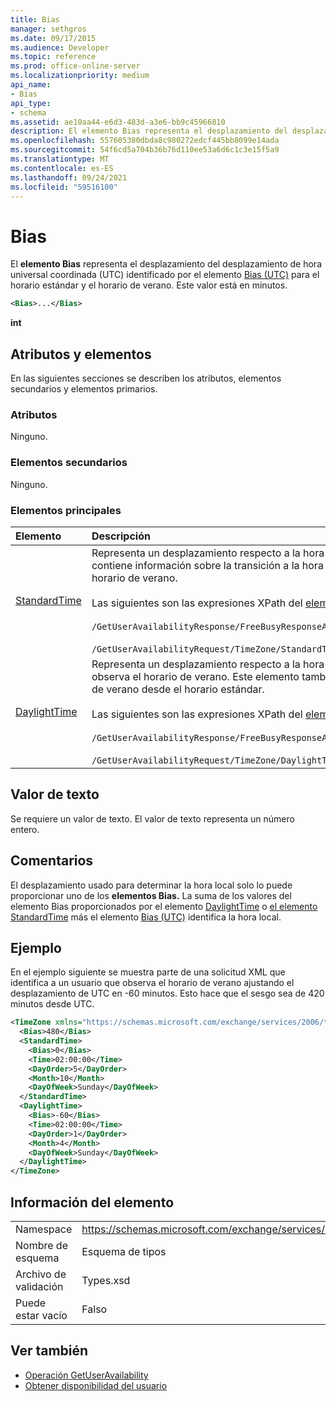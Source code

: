 ```yaml
---
title: Bias
manager: sethgros
ms.date: 09/17/2015
ms.audience: Developer
ms.topic: reference
ms.prod: office-online-server
ms.localizationpriority: medium
api_name:
- Bias
api_type:
- schema
ms.assetid: ae10aa44-e6d3-483d-a3e6-bb9c45966810
description: El elemento Bias representa el desplazamiento del desplazamiento de hora universal coordinada (UTC) identificado por el elemento Bias (UTC) para el horario estándar y el horario de verano. Este valor está en minutos.
ms.openlocfilehash: 557605380dbda8c980272edcf445bb8099e14ada
ms.sourcegitcommit: 54f6cd5a704b36b76d110ee53a6d6c1c3e15f5a9
ms.translationtype: MT
ms.contentlocale: es-ES
ms.lasthandoff: 09/24/2021
ms.locfileid: "59516100"
---
```

# <a name="bias"></a>Bias

El **elemento Bias** representa el desplazamiento del desplazamiento de hora universal coordinada (UTC) identificado por el elemento [Bias (UTC)](bias-utc.md) para el horario estándar y el horario de verano. Este valor está en minutos. 
  
```xml
<Bias>...</Bias>
```

**int**

## <a name="attributes-and-elements"></a>Atributos y elementos

En las siguientes secciones se describen los atributos, elementos secundarios y elementos primarios.
  
### <a name="attributes"></a>Atributos

Ninguno.
  
### <a name="child-elements"></a>Elementos secundarios

Ninguno.
  
### <a name="parent-elements"></a>Elementos principales

|**Elemento**|**Descripción**|
|:-----|:-----|
|[StandardTime](standardtime.md) <br/> | Representa un desplazamiento respecto a la hora UTC representada por el [elemento Bias (UTC).](bias-utc.md) Este elemento también contiene información sobre la transición a la hora estándar desde el horario de verano en las regiones donde se observa el horario de verano.<br/><br/>Las siguientes son las expresiones XPath del [elemento StandardTime:](standardtime.md)<br/><br/>   `/GetUserAvailabilityResponse/FreeBusyResponseArray/FreeBusyResponse/FreeBusyView/WorkingHours/TimeZone/StandardTime` <br/><br/> `/GetUserAvailabilityRequest/TimeZone/StandardTime` <br/> |
|[DaylightTime](daylighttime.md) <br/> | Representa un desplazamiento respecto a la hora UTC representada por el elemento [Bias (UTC)](bias-utc.md) en las regiones donde se observa el horario de verano. Este elemento también contiene información sobre cuándo se produce la transición al horario de verano desde el horario estándar.  <br/><br/>Las siguientes son las expresiones XPath del [elemento DaylightTime:](daylighttime.md)<br/><br/> `/GetUserAvailabilityResponse/FreeBusyResponseArray/FreeBusyResponse/FreeBusyView/WorkingHours/TimeZone/DaylightTime` <br/><br/> `/GetUserAvailabilityRequest/TimeZone/DaylightTime` <br/> |
   
## <a name="text-value"></a>Valor de texto

Se requiere un valor de texto. El valor de texto representa un número entero.
  
## <a name="remarks"></a>Comentarios

El desplazamiento usado para determinar la hora local solo lo puede proporcionar uno de los **elementos Bias.** La suma de los valores del elemento Bias proporcionados por el elemento [DaylightTime](daylighttime.md) o [el elemento StandardTime](standardtime.md) más el elemento [Bias (UTC)](bias-utc.md) identifica la hora local. 
  
## <a name="example"></a>Ejemplo

En el ejemplo siguiente se muestra parte de una solicitud XML que identifica a un usuario que observa el horario de verano ajustando el desplazamiento de UTC en -60 minutos. Esto hace que el sesgo sea de 420 minutos desde UTC.
  
```xml
<TimeZone xmlns="https://schemas.microsoft.com/exchange/services/2006/types">
  <Bias>480</Bias>
  <StandardTime>
    <Bias>0</Bias>
    <Time>02:00:00</Time>
    <DayOrder>5</DayOrder>
    <Month>10</Month>
    <DayOfWeek>Sunday</DayOfWeek>
  </StandardTime>
  <DaylightTime>
    <Bias>-60</Bias>
    <Time>02:00:00</Time>
    <DayOrder>1</DayOrder>
    <Month>4</Month>
    <DayOfWeek>Sunday</DayOfWeek>
  </DaylightTime>
</TimeZone>
```

## <a name="element-information"></a>Información del elemento

|||
|:-----|:-----|
|Namespace  <br/> |https://schemas.microsoft.com/exchange/services/2006/types  <br/> |
|Nombre de esquema  <br/> |Esquema de tipos  <br/> |
|Archivo de validación  <br/> |Types.xsd  <br/> |
|Puede estar vacío  <br/> |Falso  <br/> |
   
## <a name="see-also"></a>Ver también

- [Operación GetUserAvailability](getuseravailability-operation.md)
- [Obtener disponibilidad del usuario](https://msdn.microsoft.com/library/d4133fcb-9b0f-4e6b-aadf-a389da83516a%28Office.15%29.aspx)


